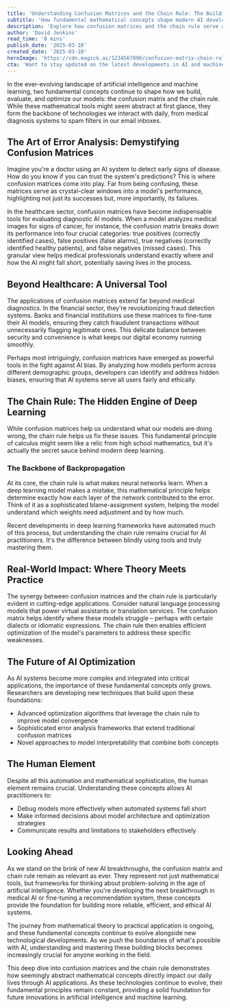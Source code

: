 ```yaml
---
title: 'Understanding Confusion Matrices and the Chain Rule: The Building Blocks of Modern AI'
subtitle: 'How fundamental mathematical concepts shape modern AI development and applications'
description: 'Explore how confusion matrices and the chain rule serve as essential building blocks in modern AI development, from medical diagnostics to fraud detection. Learn how these fundamental mathematical concepts shape the future of artificial intelligence and machine learning applications.'
author: 'David Jenkins'
read_time: '8 mins'
publish_date: '2025-03-10'
created_date: '2025-03-10'
heroImage: 'https://cdn.magick.ai/1234567890/confusion-matrix-chain-rule-hero.jpg'
cta: 'Want to stay updated on the latest developments in AI and machine learning? Follow us on LinkedIn for in-depth technical insights and industry trends that matter to AI practitioners and enthusiasts alike.'
---
```


In the ever-evolving landscape of artificial intelligence and machine learning, two fundamental concepts continue to shape how we build, evaluate, and optimize our models: the confusion matrix and the chain rule. While these mathematical tools might seem abstract at first glance, they form the backbone of technologies we interact with daily, from medical diagnosis systems to spam filters in our email inboxes.

## The Art of Error Analysis: Demystifying Confusion Matrices

Imagine you're a doctor using an AI system to detect early signs of disease. How do you know if you can trust the system's predictions? This is where confusion matrices come into play. Far from being confusing, these matrices serve as crystal-clear windows into a model's performance, highlighting not just its successes but, more importantly, its failures.

In the healthcare sector, confusion matrices have become indispensable tools for evaluating diagnostic AI models. When a model analyzes medical images for signs of cancer, for instance, the confusion matrix breaks down its performance into four crucial categories: true positives (correctly identified cases), false positives (false alarms), true negatives (correctly identified healthy patients), and false negatives (missed cases). This granular view helps medical professionals understand exactly where and how the AI might fall short, potentially saving lives in the process.

## Beyond Healthcare: A Universal Tool

The applications of confusion matrices extend far beyond medical diagnostics. In the financial sector, they're revolutionizing fraud detection systems. Banks and financial institutions use these matrices to fine-tune their AI models, ensuring they catch fraudulent transactions without unnecessarily flagging legitimate ones. This delicate balance between security and convenience is what keeps our digital economy running smoothly.

Perhaps most intriguingly, confusion matrices have emerged as powerful tools in the fight against AI bias. By analyzing how models perform across different demographic groups, developers can identify and address hidden biases, ensuring that AI systems serve all users fairly and ethically.

## The Chain Rule: The Hidden Engine of Deep Learning

While confusion matrices help us understand what our models are doing wrong, the chain rule helps us fix these issues. This fundamental principle of calculus might seem like a relic from high school mathematics, but it's actually the secret sauce behind modern deep learning.

### The Backbone of Backpropagation

At its core, the chain rule is what makes neural networks learn. When a deep learning model makes a mistake, this mathematical principle helps determine exactly how each layer of the network contributed to the error. Think of it as a sophisticated blame-assignment system, helping the model understand which weights need adjustment and by how much.

Recent developments in deep learning frameworks have automated much of this process, but understanding the chain rule remains crucial for AI practitioners. It's the difference between blindly using tools and truly mastering them.

## Real-World Impact: Where Theory Meets Practice

The synergy between confusion matrices and the chain rule is particularly evident in cutting-edge applications. Consider natural language processing models that power virtual assistants or translation services. The confusion matrix helps identify where these models struggle – perhaps with certain dialects or idiomatic expressions. The chain rule then enables efficient optimization of the model's parameters to address these specific weaknesses.

## The Future of AI Optimization

As AI systems become more complex and integrated into critical applications, the importance of these fundamental concepts only grows. Researchers are developing new techniques that build upon these foundations:
- Advanced optimization algorithms that leverage the chain rule to improve model convergence
- Sophisticated error analysis frameworks that extend traditional confusion matrices
- Novel approaches to model interpretability that combine both concepts

## The Human Element

Despite all this automation and mathematical sophistication, the human element remains crucial. Understanding these concepts allows AI practitioners to:
- Debug models more effectively when automated systems fall short
- Make informed decisions about model architecture and optimization strategies
- Communicate results and limitations to stakeholders effectively

## Looking Ahead

As we stand on the brink of new AI breakthroughs, the confusion matrix and chain rule remain as relevant as ever. They represent not just mathematical tools, but frameworks for thinking about problem-solving in the age of artificial intelligence. Whether you're developing the next breakthrough in medical AI or fine-tuning a recommendation system, these concepts provide the foundation for building more reliable, efficient, and ethical AI systems.

The journey from mathematical theory to practical application is ongoing, and these fundamental concepts continue to evolve alongside new technological developments. As we push the boundaries of what's possible with AI, understanding and mastering these building blocks becomes increasingly crucial for anyone working in the field.

This deep dive into confusion matrices and the chain rule demonstrates how seemingly abstract mathematical concepts directly impact our daily lives through AI applications. As these technologies continue to evolve, their fundamental principles remain constant, providing a solid foundation for future innovations in artificial intelligence and machine learning.